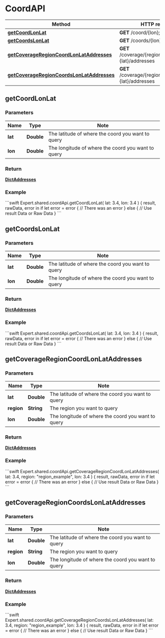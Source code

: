 # CoordAPI

Method | HTTP request
------------- | -------------
[**getCoordLonLat**](#getCoordLonLat) | **GET** /coord/{lon};{lat}/
[**getCoordsLonLat**](#getCoordsLonLat) | **GET** /coords/{lon};{lat}/
[**getCoverageRegionCoordLonLatAddresses**](#getCoverageRegionCoordLonLatAddresses) | **GET** /coverage/{region}/coord/{lon};{lat}/addresses
[**getCoverageRegionCoordsLonLatAddresses**](#getCoverageRegionCoordsLonLatAddresses) | **GET** /coverage/{region}/coords/{lon};{lat}/addresses

## **getCoordLonLat**

### Parameters

Name | Type | Note
---- | ---- | ----
**lat** | **Double** | The latitude of where the coord you want to query 
**lon** | **Double** | The longitude of where the coord you want to query 

### Return
[**DictAddresses**](../model/DictAddresses.md)


<h3>Example</h3>
```swift
Expert.shared.coordApi.getCoordLonLat(
    lat: 3.4, 
    lon: 3.4
) { result, rawData, error in
    if let error = error {
        // There was an error
    } else {
        // Use result Data or Raw Data
    }
```

## **getCoordsLonLat**

### Parameters

Name | Type | Note
---- | ---- | ----
**lat** | **Double** | The latitude of where the coord you want to query 
**lon** | **Double** | The longitude of where the coord you want to query 

### Return
[**DictAddresses**](../model/DictAddresses.md)


<h3>Example</h3>
```swift
Expert.shared.coordApi.getCoordsLonLat(
    lat: 3.4, 
    lon: 3.4
) { result, rawData, error in
    if let error = error {
        // There was an error
    } else {
        // Use result Data or Raw Data
    }
```

## **getCoverageRegionCoordLonLatAddresses**

### Parameters

Name | Type | Note
---- | ---- | ----
**lat** | **Double** | The latitude of where the coord you want to query 
**region** | **String** | The region you want to query 
**lon** | **Double** | The longitude of where the coord you want to query 

### Return
[**DictAddresses**](../model/DictAddresses.md)


<h3>Example</h3>
```swift
Expert.shared.coordApi.getCoverageRegionCoordLonLatAddresses(
    lat: 3.4, 
    region: "region_example", 
    lon: 3.4
) { result, rawData, error in
    if let error = error {
        // There was an error
    } else {
        // Use result Data or Raw Data
    }
```

## **getCoverageRegionCoordsLonLatAddresses**

### Parameters

Name | Type | Note
---- | ---- | ----
**lat** | **Double** | The latitude of where the coord you want to query 
**region** | **String** | The region you want to query 
**lon** | **Double** | The longitude of where the coord you want to query 

### Return
[**DictAddresses**](../model/DictAddresses.md)


<h3>Example</h3>
```swift
Expert.shared.coordApi.getCoverageRegionCoordsLonLatAddresses(
    lat: 3.4, 
    region: "region_example", 
    lon: 3.4
) { result, rawData, error in
    if let error = error {
        // There was an error
    } else {
        // Use result Data or Raw Data
    }
```

